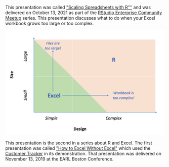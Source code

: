 This presentation was called ["Scaling Spreadsheets with R""](https://www.meetup.com/RStudio-Enterprise-Community-Meetup/events/281142283/) and was delivered on October 13, 2021 as part of the [RStudio Enterprise Community Meetup](https://www.meetup.com/RStudio-Enterprise-Community-Meetup/) series. This presentation discusses what to do when your Excel workbook grows too large or too complex. 

![](size-design-matrix.png)

This presentation is the second in a series about R and Excel. The first presentation was called ["How to Excel Without Excel"](https://www.rstudio.com/resources/webinars/how-to-excel-without-using-excel/) which used the [Customer Tracker](https://github.com/sol-eng/customer-tracker) in its demonstration. That presentation was delivered on November 13, 2019 at the EARL Boston Conference.
